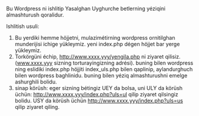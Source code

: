 Bu Wordpress ni ishlitip Yasalghan Uyghurche betlerning yéziqini almashturush qoralidur.

Ishlitish usuli:

1. Bu yerdiki hemme höjjetni, mulazimétirning wordpress ornitilghan munderijisi ichige yükleymiz. yeni index.php dégen höjjet bar yerge yükleymiz. 
2. Torkörgüni échip, http://www.xxxx.yyy/yengila.php ni ziyaret qilisiz.(www.xxxx.yyy sizning torturayingizning adrési). buning bilen wordpress ning eslidiki index.php höjjiti index_uls.php bilen qaplinip, aylandurghuch bilen wordpress baghlinidu. buning bilen yéziq almashturushni emelge ashurghili bolidu.
3. sinap körüsh:
eger sizning bétingiz UEY da bolsa, uni ULY da körüsh üchün: http://www.xxxx.yyy/index.php?uls=ul qilip ziyaret qilsingiz bolidu. USY da körüsh üchün http://www.xxxx.yyy/index.php?uls=us qilip ziyaret qiling.
